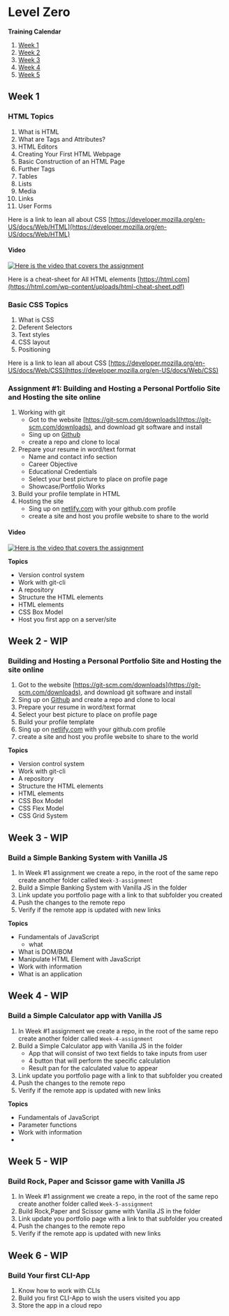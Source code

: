 # Level Zero

**Training Calendar**

1. [Week 1](#week-1)
1. [Week 2](#week-2)
1. [Week 3](#week-3)
1. [Week 4](#week-4)
1. [Week 5](#week-6)

## Week 1

### HTML Topics

1. What is HTML
1. What are Tags and Attributes?
1. HTML Editors
1. Creating Your First HTML Webpage
1. Basic Construction of an HTML Page
1. Further Tags
1. Tables
1. Lists
1. Media
1. Links
1. User Forms

Here is a link to lean all about CSS [https://developer.mozilla.org/en-US/docs/Web/HTML](https://developer.mozilla.org/en-US/docs/Web/HTML)

#### Video

[![Here is the video that covers the assignment](https://img.youtube.com/vi/WRkzvmRD6ic/0.jpg)](https://www.youtube.com/watch?v=WRkzvmRD6ic)

Here is a cheat-sheet for All HTML elements [https://html.com](https://html.com/wp-content/uploads/html-cheat-sheet.pdf)

### Basic CSS Topics

1. What is CSS
1. Deferent Selectors
1. Text styles
1. CSS layout
1. Positioning

Here is a link to lean all about CSS [https://developer.mozilla.org/en-US/docs/Web/CSS](https://developer.mozilla.org/en-US/docs/Web/CSS)

### Assignment #1: Building and Hosting a Personal Portfolio Site and Hosting the site online

1. Working with git
   - Got to the website [https://git-scm.com/downloads](https://git-scm.com/downloads), and download git software and install
   - Sing up on [Github](https://www.github.com)
   - create a repo and clone to local
1. Prepare your resume in word/text format
   - Name and contact info section
   - Career Objective
   - Educational Credentials
   - Select your best picture to place on profile page
   - Showcase/Portfolio Works
1. Build your profile template in HTML
1. Hosting the site
   - Sing up on [netlify.com](https://www.netlify.com/) with your github.com profile
   - create a site and host you profile website to share to the world

#### Video

[![Here is the video that covers the assignment](https://img.youtube.com/vi/bCy7qSU8WG0/0.jpg)](https://www.youtube.com/watch?v=bCy7qSU8WG0)

**Topics**

- Version control system
- Work with git-cli
- A repository
- Structure the HTML elements
- HTML elements
- CSS Box Model
- Host you first app on a server/site

## Week 2 - WIP

### Building and Hosting a Personal Portfolio Site and Hosting the site online

1. Got to the website [https://git-scm.com/downloads](https://git-scm.com/downloads), and download git software and install
1. Sing up on [Github](https://www.github.com) and create a repo and clone to local
1. Prepare your resume in word/text format
1. Select your best picture to place on profile page
1. Build your profile template
1. Sing up on [netlify.com](https://www.netlify.com/) with your github.com profile
1. create a site and host you profile website to share to the world

**Topics**

- Version control system
- Work with git-cli
- A repository
- Structure the HTML elements
- HTML elements
- CSS Box Model
- CSS Flex Model
- CSS Grid System

## Week 3 - WIP

### Build a Simple Banking System with Vanilla JS

1. In Week #1 assignment we create a repo, in the root of the same repo create another folder called `Week-3-assignment`
1. Build a Simple Banking System with Vanilla JS in the folder
1. Link update you portfolio page with a link to that subfolder you created
1. Push the changes to the remote repo
1. Verify if the remote app is updated with new links

**Topics**

- Fundamentals of JavaScript
  - what
- What is DOM/BOM
- Manipulate HTML Element with JavaScript
- Work with information
- What is an application

## Week 4 - WIP

### Build a Simple Calculator app with Vanilla JS

1. In Week #1 assignment we create a repo, in the root of the same repo create another folder called `Week-4-assignment`
1. Build a Simple Calculator app with Vanilla JS in the folder
   - App that will consist of two text fields to take inputs from user
   - 4 button that will perform the specific calculation
   - Result pan for the calculated value to appear
1. Link update you portfolio page with a link to that subfolder you created
1. Push the changes to the remote repo
1. Verify if the remote app is updated with new links

**Topics**

- Fundamentals of JavaScript
- Parameter functions
- Work with information
-

## Week 5 - WIP

### Build Rock, Paper and Scissor game with Vanilla JS

1. In Week #1 assignment we create a repo, in the root of the same repo create another folder called `Week-5-assignment`
1. Build Rock,Paper and Scissor game with Vanilla JS in the folder
1. Link update you portfolio page with a link to that subfolder you created
1. Push the changes to the remote repo
1. Verify if the remote app is updated with new links

## Week 6 - WIP

### Build Your first CLI-App

1. Know how to work with CLIs
1. Build you first CLI-App to wish the users visited you app
1. Store the app in a cloud repo
